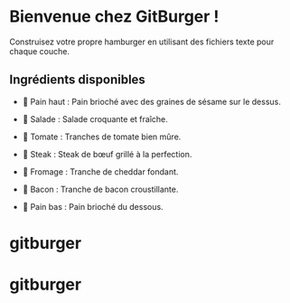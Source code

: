 # Bienvenue chez GitBurger !
Construisez votre propre hamburger en utilisant des fichiers texte pour chaque couche.
## Ingrédients disponibles
- 🥯 Pain haut : Pain brioché avec des graines de sésame sur le dessus.

- 🥬 Salade : Salade croquante et fraîche.

- 🍅 Tomate : Tranches de tomate bien mûre.

- 🥩 Steak : Steak de bœuf grillé à la perfection.

- 🧀 Fromage : Tranche de cheddar fondant.

- 🥓 Bacon : Tranche de bacon croustillante.

- 🍞 Pain bas : Pain brioché du dessous.
# gitburger
# gitburger
